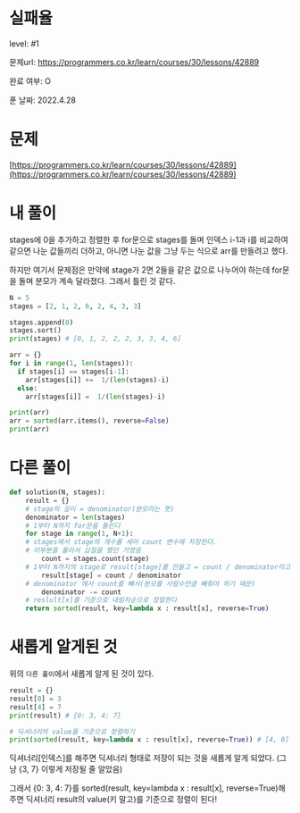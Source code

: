 # 실패율

level: #1

문제url: https://programmers.co.kr/learn/courses/30/lessons/42889

완료 여부: O

푼 날짜: 2022.4.28

# 문제

[https://programmers.co.kr/learn/courses/30/lessons/42889](https://programmers.co.kr/learn/courses/30/lessons/42889)

# 내 풀이

stages에 0을 추가하고 정렬한 후 for문으로 stages를 돌며 인덱스 i-1과 i를 비교하여 같으면 나눈 값들끼리 더하고, 아니면 나눈 값을 그냥 두는 식으로 arr를 만들려고 했다.

하지만 여기서 문제점은 만약에 stage가 2면 2들을 같은 값으로 나누어야 하는데 for문을 돌며 분모가 계속 달라졌다. 그래서 틀린 것 같다.

```python
N = 5
stages = [2, 1, 2, 6, 2, 4, 3, 3]

stages.append(0)
stages.sort()
print(stages) # [0, 1, 2, 2, 2, 3, 3, 4, 6]

arr = {}
for i in range(1, len(stages)):
  if stages[i] == stages[i-1]:
    arr[stages[i]] +=  1/(len(stages)-i)
  else:
    arr[stages[i]] =  1/(len(stages)-i)

print(arr)
arr = sorted(arr.items(), reverse=False)
print(arr)
```

# 다른 풀이

```python
def solution(N, stages):
    result = {}
    # stage의 길이 = denominator(분모라는 뜻)
    denominator = len(stages)
    # 1부터 N까지 for문을 돌린다
    for stage in range(1, N+1):
	# stages에서 stage의 개수를 세어 count 변수에 저장한다.
	# 이부분을 몰라서 삽질을 했던 거였음
        count = stages.count(stage)
	# 1부터 N까지의 stage로 result[stage]를 만들고 = count / denominator라고 한다.
        result[stage] = count / denominator
	# denominator 에서 count를 빼서(분모를 사람수만큼 빼줘야 하기 때문)
        denominator -= count
    # reslult[x]를 기준으로 내림차순으로 정렬한다
    return sorted(result, key=lambda x : result[x], reverse=True)
```

# 새롭게 알게된 것

위의 `다른 풀이`에서 새롭게 알게 된 것이 있다. 

```python
result = {}
result[0] = 3
result[4] = 7
print(result) # {0: 3, 4: 7}

# 딕셔너리의 value를 기준으로 정렬하기
print(sorted(result, key=lambda x : result[x], reverse=True)) # [4, 0]
```

딕셔너리[인덱스]를 해주면 딕셔너리 형태로 저장이 되는 것을 새롭게 알게 되었다. (그냥 {3, 7} 이렇게 저장될 줄 알았음)

그래서 {0: 3, 4: 7}를 sorted(result, key=lambda x : result[x], reverse=True)해주면 딕셔너리 result의 value(키 말고)를 기준으로 정렬이 된다!
